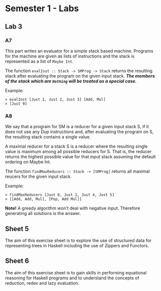 # Semester 1 - Labs

## Lab 3

### A7

This part writes an evaluator for a simple stack based machine. Programs for the machine are given as lists of instructions and the stack is represented as a list of ```Maybe Int```.

The function ```evalInst :: Stack -> SMProg -> Stack``` returns the resulting stack after evaluating the program on the given input stack.
***The members of the stack which are ```Nothing``` will be treated as a special case.***

Example: 
```
> evalInst [Just 1, Just 2, Just 3] [Add, Mul]
> [Just 9]
```
### A8

We say that a program for SM is a reducer for a given input stack S, if it does not use any Dup instructions and, after evaluating the program on S, the resulting stack contains a single value.

A maximal reducer for a stack S is a reducer where the resulting single value is maximum among all possible reducers for S. That is, the reducer returns the highest possible value for that input stack assuming the default ordering on Maybe Int.

The function ```findMaxReducers :: Stack -> [SMProg]``` returns all maximal reucers for the given input stack. 

Example:
```
> findMaxReducers [Just 0, Just 1, Just 4, Just 5]
> [[Add, Add, Mul], [Pop, Add Mul]]
```
**Note!** A greedy algorithm won't deal with negative input. Therefore generating all solutions is the answer.

## Sheet 5

The aim of this exercise sheet is to explore the use of structured data for representing trees in Haskell including the use of Zippers and Functors. 

## Sheet 6

The aim of this exercise sheet is to gain skills in performing equational reasoning for Haskell programs and to understand the concepts of reduction, redex and lazy evaluation.

